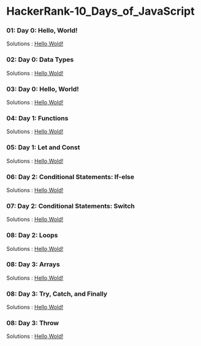 # HackerRank-10_Days_of_JavaScript

### 01: Day 0: Hello, World!
Solutions : [Hello,Wold!](./Day0:Hello,World!.js)
### 02: Day 0: Data Types
Solutions : [Hello,Wold!](./Day0:DataTypes.js)
### 03: Day 0: Hello, World!
Solutions : [Hello,Wold!](./Day1:Functions.js)
### 04: Day 1: Functions
Solutions : [Hello,Wold!](./Day1:LetandConst.js)
### 05: Day 1: Let and Const
Solutions : [Hello,Wold!](./Day2:ConditionalStatements:If-Else.js)
### 06: Day 2: Conditional Statements: If-else
Solutions : [Hello,Wold!](./Day2:ConditionalStatements:Switch.js)
### 07: Day 2: Conditional Statements: Switch
Solutions : [Hello,Wold!](./Day0:Hello,World!.js)
### 08: Day 2: Loops
Solutions : [Hello,Wold!](./Day2:Loops.js)
### 08: Day 3: Arrays
Solutions : [Hello,Wold!](./Day3:Arrays.js)
### 08: Day 3: Try, Catch, and Finally
Solutions : [Hello,Wold!](./Day3:Try,Catch,andFinally.js)
### 08: Day 3: Throw
Solutions : [Hello,Wold!](./Day3:Throw.js)
